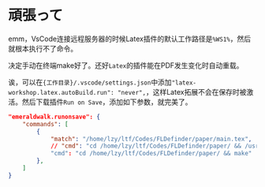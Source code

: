 <!--
 * @Author: LetMeFly
 * @Date: 2024-07-05 21:09:55
 * @LastEditors: LetMeFly
 * @LastEditTime: 2024-07-06 00:03:26
-->
# 頑張って

emm，VsCode连接远程服务器的时候Latex插件的默认工作路径是```%WS1%```，然后就根本执行不了命令。

决定手动在终端make好了。还好```Latex```的插件能在PDF发生变化时自动重载。

诶，可以在```{工作目录}/.vscode/settings.json```中添加```"latex-workshop.latex.autoBuild.run": "never",```，这样Latex拓展不会在保存时被激活。然后下载插件```Run on Save```，添加如下参数，就完美了。

```json
"emeraldwalk.runonsave": {
    "commands": [
        {
            "match": "/home/lzy/ltf/Codes/FLDefinder/paper/main.tex",
            // "cmd": "cd /home/lzy/ltf/Codes/FLDefinder/paper/ && /usr/local/texlive/2024/bin/x86_64-linux/xelatex main.tex"
            "cmd": "cd /home/lzy/ltf/Codes/FLDefinder/paper/ && make"
        },
    ]
}
```